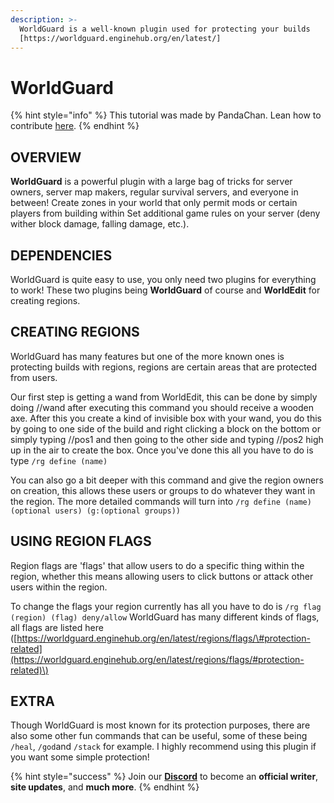 ```yaml
---
description: >-
  WorldGuard is a well-known plugin used for protecting your builds
  [https://worldguard.enginehub.org/en/latest/]
---
```


# WorldGuard

{% hint style="info" %}
This tutorial was made by PandaChan. Lean how to contribute [here](../../contribute.md).
{% endhint %}

## OVERVIEW

**WorldGuard** is a powerful plugin with a large bag of tricks for server owners, server map makers, regular survival servers, and everyone in between! Create zones in your world that only permit mods or certain players from building within Set additional game rules on your server \(deny wither block damage, falling damage, etc.\).

## DEPENDENCIES

WorldGuard is quite easy to use, you only need two plugins for everything to work! These two plugins being **WorldGuard** of course and **WorldEdit** for creating regions.

## CREATING REGIONS

WorldGuard has many features but one of the more known ones is protecting builds with regions, regions are certain areas that are protected from users.

Our first step is getting a wand from WorldEdit, this can be done by simply doing //wand after executing this command you should receive a wooden axe. After this you create a kind of invisible box with your wand, you do this by going to one side of the build and right clicking a block on the bottom or simply typing //pos1 and then going to the other side and typing //pos2 high up in the air to create the box. Once you've done this all you have to do is type `/rg define (name)`

You can also go a bit deeper with this command and give the region owners on creation, this allows these users or groups to do whatever they want in the region. The more detailed commands will turn into `/rg define (name) (optional users) (g:(optional groups))`

## USING REGION FLAGS

Region flags are 'flags' that allow users to do a specific thing within the region, whether this means allowing users to click buttons or attack other users within the region.

To change the flags your region currently has all you have to do is `/rg flag (region) (flag) deny/allow` WorldGuard has many different kinds of flags, all flags are listed here \([https://worldguard.enginehub.org/en/latest/regions/flags/\#protection-related](https://worldguard.enginehub.org/en/latest/regions/flags/#protection-related)\)

## EXTRA

Though WorldGuard is most known for its protection purposes, there are also some other fun commands that can be useful, some of these being `/heal`, `/god`and `/stack` for example. I highly recommend using this plugin if you want some simple protection!

{% hint style="success" %}
Join our [**Discord**](https://discord.gg/TYhH5bK) to become an **official writer**, **site updates**, and **much more**.
{% endhint %}

